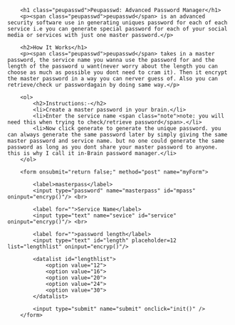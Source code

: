 
        <h1 class="peupasswd">Peupasswd: Advanced Password Manager</h1>
        <p><span class="peupasswd">peupasswd</span> is an advanced security software use in generating uniques password for each of each service i.e you can generate special password for each of your social media or services with just one master password.</p>
    
        <h2>How It Works</h1>
        <p><span class="peupasswd">peupasswd</span> takes in a master password, the service name you wanna use the password for and the length of the password u want(never worry about the length you can choose as much as possible you dont need to cram it). Then it encrypt the master password in a way you can nerver guess of. Also you can retrieve/check ur passwordagain by doing same way.</p>
    
        <ol>
            <h2>Instructions:-</h2>
            <li>Create a master password in your brain.</li>
            <li>Enter the service name <span class="note">note: you will need this when trying to check/retrieve password</span>.</li>
            <li>Now click generate to generate the unique password. you can always generate the same password later by simply giving the same master password and service name. but no one could generate the same password as long as you dont share your master password to anyone. this is why I call it in-Brain password manager.</li>
        </ol>

        <form onsubmit="return false;" method="post" name="myForm">

            <label>masterpass</label>
            <input type="password" name="masterpass" id="mpass" oninput="encryp()"/> <br>

            <label for="">Service Name</label>
            <input type="text" name="sevice" id="service" oninput="encryp()"/> <br>

            <label for="">password length</label>
            <input type="text" id="length" placeholder=12 list="lengthlist" oninput="encryp()"/>

            <datalist id="lengthlist">
                <option value="12">
                <option value="16">
                <option value="20">
                <option value="24">
                <option value="30">
            </datalist>

            <input type="submit" name="submit" onclick="init()" />
        </form>
